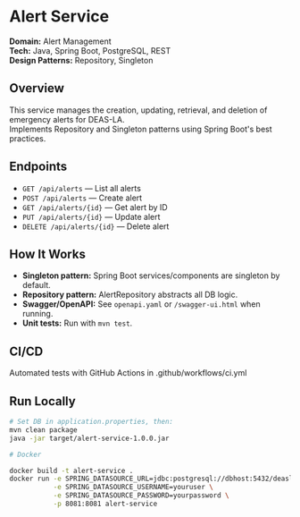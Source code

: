 # Alert Service

**Domain:** Alert Management  
**Tech:** Java, Spring Boot, PostgreSQL, REST  
**Design Patterns:** Repository, Singleton

## Overview

This service manages the creation, updating, retrieval, and deletion of emergency alerts for DEAS-LA.  
Implements Repository and Singleton patterns using Spring Boot's best practices.

## Endpoints

- `GET /api/alerts` — List all alerts
- `POST /api/alerts` — Create alert
- `GET /api/alerts/{id}` — Get alert by ID
- `PUT /api/alerts/{id}` — Update alert
- `DELETE /api/alerts/{id}` — Delete alert

## How It Works

- **Singleton pattern:** Spring Boot services/components are singleton by default.
- **Repository pattern:** AlertRepository abstracts all DB logic.
- **Swagger/OpenAPI:** See `openapi.yaml` or `/swagger-ui.html` when running.
- **Unit tests:** Run with `mvn test`.

## CI/CD

Automated tests with GitHub Actions in .github/workflows/ci.yml


## Run Locally

```bash
# Set DB in application.properties, then:
mvn clean package
java -jar target/alert-service-1.0.0.jar

# Docker

docker build -t alert-service .
docker run -e SPRING_DATASOURCE_URL=jdbc:postgresql://dbhost:5432/deasla_alert \
           -e SPRING_DATASOURCE_USERNAME=youruser \
           -e SPRING_DATASOURCE_PASSWORD=yourpassword \
           -p 8081:8081 alert-service